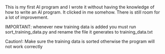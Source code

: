 This is my first AI program and I wrote it without having the knowledge of how to write an AI program. It clicked in me somehow.
There is still room for a lot of improvement.

IMPORTANT: whenever new training data is added you must run sort_training_data.py and rename the file it generates to training_data.txt

Caution!: Make sure the training data is sorted otherwise the program will not work correctly